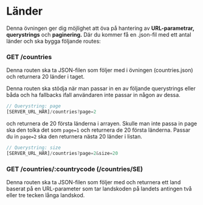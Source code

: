 # Länder

Denna övningen ger dig möjlighet att öva på hantering av **URL-parametrar, querystrings** och **paginering.** Där du kommer få en .json-fil med ett antal länder och ska bygga följande routes:

### GET /countries

Denna routen ska ta JSON-filen som följer med i övningen (countries.json) och returnera 20 länder i taget.

Denna routen ska stödja när man passar in en av följande querystrings eller båda och ha fallbacks ifall användaren inte passar in någon av dessa.

```jsx
// Querystring: page
[SERVER_URL_HÄR]/countries?page=2
```

och returnera de 20 första länderna i arrayen.
Skulle man inte passa in page ska den tolka det som `page=1` och returnera de 20 första länderna. Passar du in `page=2` ska den returnera nästa 20 länder i listan.

```jsx
// Querystring: size
[SERVER_URL_HÄR]/countries?page=2&size=20
```

### GET /countries/:countrycode (/countries/SE)

Denna routen ska ta JSON-filen som följer med och returnera ett land baserat på en URL-parameter som tar landskoden på landets antingen två eller tre tecken långa landskod.
